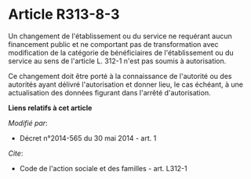 # Article R313-8-3

Un changement de l'établissement ou du service ne requérant aucun financement public et ne comportant pas de transformation
avec modification de la catégorie de bénéficiaires de l'établissement ou du service au sens de l'article L. 312-1 n'est pas
soumis à autorisation. 

Ce changement doit être porté à la connaissance de l'autorité ou des autorités ayant délivré l'autorisation et donner lieu,
le cas échéant, à une actualisation des données figurant dans l'arrêté d'autorisation.

**Liens relatifs à cet article**

_Modifié par_:

  - Décret n°2014-565 du 30 mai 2014 - art. 1

_Cite_:

  - Code de l'action sociale et des familles - art. L312-1
